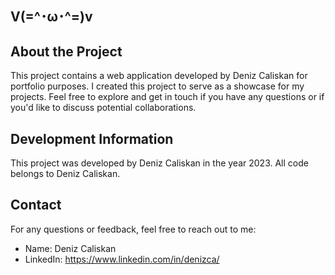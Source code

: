 ## V(=^･ω･^=)v

## About the Project

This project contains a web application developed by Deniz Caliskan for portfolio purposes. I created this project to serve as a showcase for my projects. Feel free to explore and get in touch if you have any questions or if you'd like to discuss potential collaborations.

## Development Information

This project was developed by Deniz Caliskan in the year 2023. All code belongs to Deniz Caliskan.

## Contact

For any questions or feedback, feel free to reach out to me:

- Name: Deniz Caliskan
- LinkedIn: https://www.linkedin.com/in/denizca/

